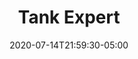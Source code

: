 ---
title: "Tank Expert"
date: 2020-07-14T21:59:30-05:00
description: Shoot! Shoot! Shoot! Destroy your enemies and challenge yourself!
link: https://hashiyaa.github.io/Tank-Expert/
repo: https://github.com/Hashiyaa/Tank-Expert
pinned: true
thumb: tank-expert/tank.png
weight: 1
---